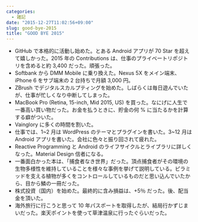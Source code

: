 ```yaml
---
categories:
  - 雑記
date: "2015-12-27T11:02:56+09:00"
slug: good-bye-2015
title: "GOOD BYE 2015"
---
```


- GitHub で本格的に活動し始めた。とある Android アプリが 70 Star を超えて嬉しかった。2015 年の Contributions は、仕事のプライベートリポジトリを含めると約 3,400 だった。頑張った。
- Softbank から DMM Mobile に乗り換えた。Nexus 5X をメイン端末、iPhone 6 をサブ端末の 2 台持ちで月額 3,000 円。
- ZBrush でデジタルスカルプティングを始めた。しばらくは毎日遊んでいたが、仕事が忙しくなり中断してしまった。
- MacBook Pro (Retina, 15-inch, Mid 2015, US) を買った。なにげに人生で一番高い買い物だった。お金を払うときに、貯金の何 % に当たるかを計算する癖がついた。
- Vainglory に多くの時間を割いた。
- 仕事では、1~2 月は WordPress のテーマとプラグインを書いた。3~12 月は Android アプリを書いた。会社に色々と振り回されて疲れた。
- Reactive Programming と Android のライフサイクルとライブラリに詳しくなった。Material Design 信者になる。
- 一番面白かった本は、「捕食者なき世界」だった。頂点捕食者がその環境の生物多様性を維持していることを様々な事例を挙げて説明している。ピラミッドを支える植物が多くをコントロールしているものだと思い込んでいたから、目から鱗の一冊だった。
- 株式投資（国内）を始めた。最終的に含み損益は、+5％ だった。後、配当金を頂いた。
- 海外旅行に行こうと思って 10 年パスポートを取得したが、結局行かずじまいだった。楽天ポイントを使って草津温泉に行ったぐらいだった。
